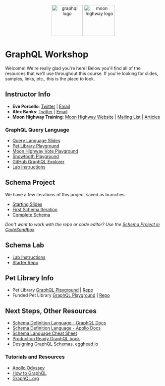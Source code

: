 <p align="center">
<img src="https://upload.wikimedia.org/wikipedia/commons/thumb/1/17/GraphQL_Logo.svg/512px-GraphQL_Logo.svg.png" width="100" alt="graphql logo"/>
<img src="https://i.imgur.com/migo24P.png" width="100" alt="moon highway logo"/>
</p>

# GraphQL Workshop

Welcome! We're really glad you're here! Below you'll find all of the resources that we'll use throughout this course. If you're looking for slides, samples, links, etc., this is the place to look.

## Instructor Info

- **Eve Porcello**: [Twitter](https://twitter.com/eveporcello) | [Email](mailto:eve@moonhighway.com)
- **Alex Banks**: [Twitter](https://twitter.com/moontahoe) | [Email](mailto:alex@moonhighway.com)
- **Moon Highway Training**: [Moon Highway Website](https://www.moonhighway.com) | [Mailing List](http://bit.ly/moonhighway) | [Articles](https://www.moonhighway.com/articles)

### GraphQL Query Language

- [Query Language Slides](https://slides.com/moonhighway/graphql-intro/)
- [Pet Library Playground](https://pet-library.moonhighway.com)
- [Moon Highway Vote Playground](http://vote.moonhighway.com)
- [Snowtooth Playground](https://snowtooth.moonhighway.com)
- [GitHub GraphQL Explorer](https://developer.github.com/v4/explorer/)
- [Lab Instructions](https://slides.com/moonhighway/snowtooth-query-lab/)

## Schema Project

We have a few iterations of this project saved as branches.

- [Starting Slides](https://github.com/MoonHighway/pet-library-schema)
- [First Schema Iteration](https://github.com/MoonHighway/pet-library-schema/tree/initial-schema)
- [Complete Schema](https://github.com/MoonHighway/pet-library-schema/tree/complete)

_Don't want to work with the repo or code editor? Use the [Schema Project in CodeSandbox](https://codesandbox.io/s/github/moonhighway/pet-library-schema)_

## Schema Lab

- [Lab Instructions](https://slides.com/moonhighway/schema-lab)
- [Starter Repo](https://github.com/graphqlworkshop/schema-activity)

## Pet Library Info

- Pet Library [GraphQL Playground](https://pet-library.moonhighway.com) | [Repo](https://github.com/MoonHighway/pet-library/tree/initial-version)
- Funded Pet Library [GraphQL Playground](https://funded-pet-library.moonhighway.com) | [Repo](https://github.com/moonhighway/pet-library)

## Next Steps, Other Resources

- [Schema Definition Language - GraphQL Docs](https://graphql.org/learn/schema/)
- [Schema Definition Language - Apollo Docs](https://www.apollographql.com/docs/apollo-server/schema/schema/)
- [Schema Language Cheat Sheet](https://github.com/sogko/graphql-schema-language-cheat-sheet)
- [Production Ready GraphQL book](https://productionreadygraphql.com/)
- [Designing GraphQL Schemas, egghead.io](https://egghead.io/courses/designing-graphql-schemas-99db)

### Tutorials and Resources

- [Apollo Odyssey](https://odyssey.apollographql.com/)
- [How to GraphQL](https://howtographql.com)
- [GraphQL.org](https://graphql.org)

